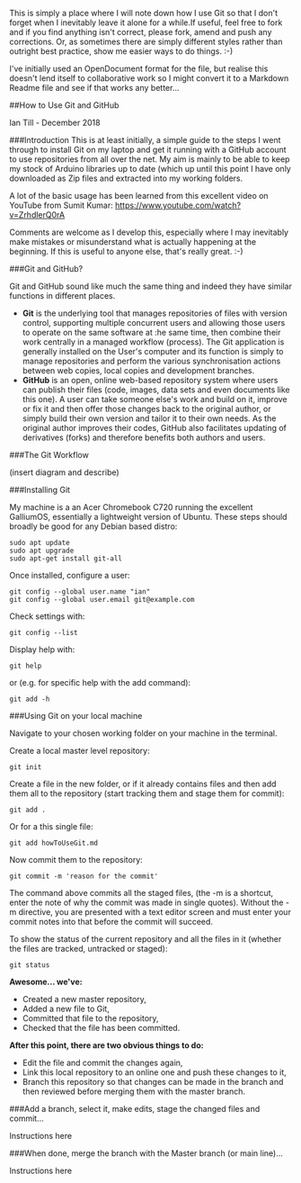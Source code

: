 This is simply a place where I will note down how I use Git so that I don't forget when I inevitably leave it alone for a while.If useful, feel free to fork and if you find anything isn't correct, please fork, amend and push any corrections.  Or, as sometimes there are simply different styles rather than outright best practice, show me easier ways to do things. :-)

I've initially used an OpenDocument format for the file, but realise this doesn't lend itself to collaborative work so I might convert it to a Markdown Readme file and see if that works any better...

##How to Use Git and GitHub

Ian Till  -  December 2018

###Introduction
This is at least initially, a simple guide to the steps I went through to install Git on my laptop and get it running with a GitHub account to use repositories from all over the net.  My aim is mainly to be able to keep my stock of Arduino libraries up to date (which up until this point I have only downloaded as Zip files and extracted into my working folders.

A lot of the basic usage has been learned from this excellent video on YouTube from Sumit Kumar:  https://www.youtube.com/watch?v=ZrhdlerQ0rA 

Comments are welcome as I develop this, especially where I may inevitably make mistakes or misunderstand what is actually happening at the beginning.  If this is useful to anyone else, that's really great.  :-)

###Git and GitHub?

Git and GitHub sound like much the same thing and indeed they have similar functions in different places.  
- **Git** is the underlying tool that manages repositories of files with version control, supporting multiple concurrent users and allowing those users to operate on the same software at :he same time, then combine their work centrally in a managed workflow (process).  The Git application is generally installed on the User's computer and its function is simply to manage repositories and perform the various synchronisation actions between web copies, local copies and development branches.
- **GitHub** is an open, online web-based repository system where users can publish their files (code, images, data sets and even documents like this one).  A user can take someone else's work and build on it, improve or fix it and then offer those changes back to the original author, or simply build their own version and tailor it to their own needs.  As the original author improves their codes, GitHub also facilitates updating of derivatives (forks) and therefore benefits both authors and users.

###The Git Workflow

(insert diagram and describe)


###Installing Git

My machine is a an Acer Chromebook C720 running the excellent GalliumOS, essentially a lightweight version of Ubuntu.  These steps should broadly be good for any Debian based distro:

	sudo apt update
	sudo apt upgrade
	sudo apt-get install git-all

Once installed, configure a user:

	git config --global user.name "ian"
	git config --global user.email git@example.com

Check settings with:

	git config --list

Display help with:

	git help

or (e.g. for specific help with the add command):

	git add -h 

###Using Git on your local machine

Navigate to your chosen working folder on your machine in the terminal.

Create a local master level repository:

	git init

Create a file in the new folder, or if it already contains files and then add them all to the repository (start tracking them and stage them for commit):

	git add .
	
Or for a this single file:

	git add howToUseGit.md

Now commit them to the repository:
	
	git commit -m 'reason for the commit'   
	
The command above commits all the staged files, (the -m is a shortcut, enter the note of why the commit was made in single quotes).  Without the -m directive, you are presented with a text editor screen and must enter your commit notes into that before the commit will succeed.

To show the status of the current repository and all the files in it (whether the files are tracked, untracked or staged):

	git status

**Awesome... we've:**

- Created a new master repository,
- Added a new file to Git,
- Committed that file to the repository,
- Checked that the file has been committed.

**After this point, there are two obvious things to do:**

- Edit the file and commit the changes again,
- Link this local repository to an online one and push these changes to it,
- Branch this repository so that changes can be made in the branch and then reviewed before merging them with the master branch.

###Add a branch, select it, make edits, stage the changed files and commit...

Instructions here

###When done, merge the branch with the Master branch (or main line)...

Instructions here
